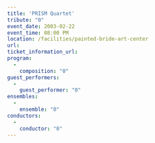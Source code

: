```yaml
---
title: 'PRISM Quartet'
tribute: "0"
event_date: 2003-02-22
event_time: 08:00 PM
location: /facilities/painted-bride-art-center
url: 
ticket_information_url: 
program: 
  -
    composition: "0"
guest_performers: 
  -
    guest_performer: "0"
ensembles: 
  -
    ensemble: "0"
conductors: 
  -
    conductor: "0"
---
```

